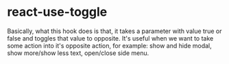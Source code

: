 # react-use-toggle
Basically, what this hook does is that, it takes a parameter with value true or false and toggles that value to opposite. It's useful when we want to take some action into it's opposite action, for example: show and hide modal, show more/show less text, open/close side menu.
